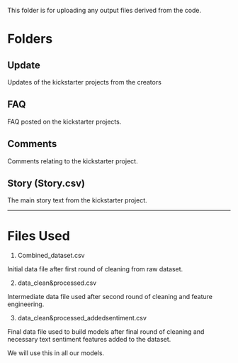 This folder is for uploading any output files derived from the code.

# Folders

## Update

Updates of the kickstarter projects from the creators

## FAQ

FAQ posted on the kickstarter projects.

## Comments

Comments relating to the kickstarter project.

## Story (Story.csv)

The main story text from the kickstarter project.

---

# Files Used

1. Combined_dataset.csv

Initial data file after first round of cleaning from raw dataset. 

2. data_clean&processed.csv

Intermediate data file used after second round of cleaning and feature engineering.

3. data_clean&processed_addedsentiment.csv

Final data file used to build models after final round of cleaning and necessary text sentiment features added to the dataset.

We will use this in all our models.
